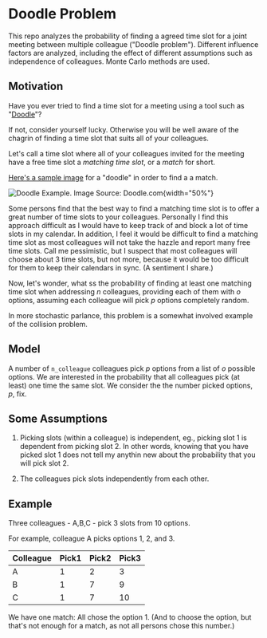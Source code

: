 # Doodle Problem

This repo analyzes the probability of finding a agreed time slot for a joint meeting between multiple colleague ("Doodle problem").
Different influence factors are analyzed, including the effect of different assumptions such as independence of colleagues. 
Monte Carlo methods are used.


##  Motivation

Have you ever tried to find a time slot for a meeting using a tool such as "[Doodle](https://doodle.com/en/)"?

If not, consider yourself lucky.
Otherwise you will be well aware of the chagrin of finding a time slot that suits all of your colleagues.

Let's call a time slot where all of your colleagues invited for the meeting have a free time slot a *matching time slot*, or a *match* for short.

[Here's a sample image](https://s3-eu-west-1.amazonaws.com/com.doodle.wp.assets.prod/uploads/2018/10/19111605/umfrage-uebersicht.png) for a "doodle" in order to find a a match.




![Doodle Example. Image Source: Doodle.com](https://s3-eu-west-1.amazonaws.com/com.doodle.wp.assets.prod/uploads/2018/10/19111605/umfrage-uebersicht.png){width="50%"}


Some persons find that the best way to find a matching time slot is to offer a great number of time slots to your colleagues. 
Personally I find this approach difficult as I would have to keep track of and block a lot of time slots in my calendar. In addition, I feel it would be difficult to find a matching time slot as most colleagues will not take the hazzle and report many free time slots.
Call me pessimistic, but I suspect that most colleagues will choose about 3 time slots, but not more, because it would be too difficult for them to keep their calendars in sync. (A sentiment I share.)

Now, let's wonder, what ss the probability of finding at least one matching time slot when addressing *n* colleagues, providing each of them with *o* options, assuming each colleague will pick *p* options completely random.

In more stochastic parlance, this problem is a somewhat involved example of the collision problem.




## Model

A number of `n_colleague` colleagues pick *p* options from a list of *o* possible options.
We are interested in the probability that all colleagues pick (at least) one time the same slot.
We consider the the number picked options, *p*, fix.


## Some Assumptions

1. Picking slots (within a colleague) is independent, eg., picking slot 1 is dependent from picking slot 2. In other words, knowing that you have picked slot 1 does not tell my anythin new about the probability that you will pick slot 2.

2. The colleagues pick slots independently from each other.


## Example

Three colleagues - A,B,C - pick 3 slots from 10 options. 

For example, colleague A picks options 1, 2, and 3.


| Colleague 	| Pick1 	| Pick2 	| Pick3 	|
|-----------	|-------	|-------	|-------	|
| A         	| 1     	| 2     	| 3     	|
| B         	| 1     	| 7     	| 9     	|
| C         	| 1     	| 7     	| 10    	|




We have one match: All chose the option 1. (And to choose the option, but that's not enough for a match, as not all persons chose this number.)

